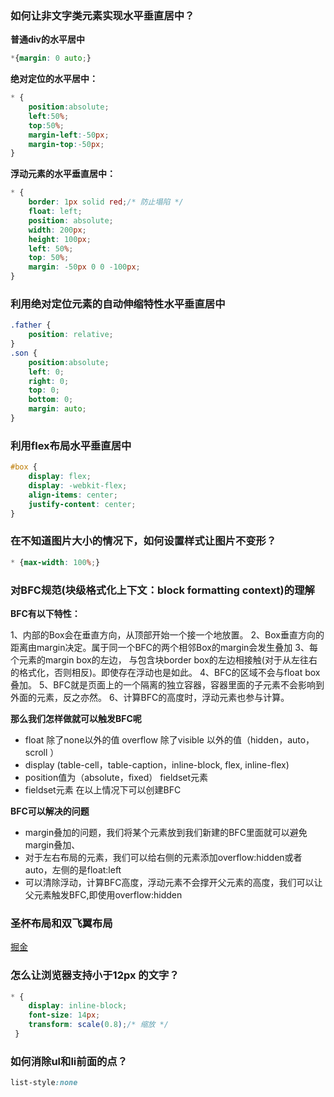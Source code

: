 ### 如何让非文字类元素实现水平垂直居中？

**普通div的水平居中**

```css
*{margin: 0 auto;}
```

**绝对定位的水平居中：**

```css
* {
    position:absolute;
	left:50%;
	top:50%;
	margin-left:-50px;
	margin-top:-50px;
}
```

**浮动元素的水平垂直居中：**

```css
* {
    border: 1px solid red;/* 防止塌陷 */
	float: left;
	position: absolute;
	width: 200px;
	height: 100px;
	left: 50%;
	top: 50%;
	margin: -50px 0 0 -100px;
}
```

### 利用绝对定位元素的自动伸缩特性水平垂直居中

```css
.father {
    position: relative;
}
.son {
    position:absolute;
    left: 0;
    right: 0;
    top: 0;
    bottom: 0;
    margin: auto;
}
```

### 利用flex布局水平垂直居中

```css
#box {
    display: flex;
    display: -webkit-flex;
    align-items: center;
    justify-content: center;
}
```

### 在不知道图片大小的情况下，如何设置样式让图片不变形？

```css
* {max-width: 100%;}
```

### 对BFC规范(块级格式化上下文：block formatting context)的理解

**BFC有以下特性：**

1、内部的Box会在垂直方向，从顶部开始一个接一个地放置。 2、Box垂直方向的距离由margin决定。属于同一个BFC的两个相邻Box的margin会发生叠加 3、每个元素的margin box的左边， 与包含块border box的左边相接触(对于从左往右的格式化，否则相反)。即使存在浮动也是如此。 4、BFC的区域不会与float box叠加。 5、BFC就是页面上的一个隔离的独立容器，容器里面的子元素不会影响到外面的元素，反之亦然。 6、计算BFC的高度时，浮动元素也参与计算。

**那么我们怎样做就可以触发BFC呢**

- float 除了none以外的值 overflow 除了visible 以外的值（hidden，auto，scroll ）
- display (table-cell，table-caption，inline-block, flex, inline-flex)
- position值为（absolute，fixed） fieldset元素
- fieldset元素 在以上情况下可以创建BFC

**BFC可以解决的问题**

- margin叠加的问题，我们将某个元素放到我们新建的BFC里面就可以避免margin叠加、
- 对于左右布局的元素，我们可以给右侧的元素添加overflow:hidden或者auto，左侧的是float:left
- 可以清除浮动，计算BFC高度，浮动元素不会撑开父元素的高度，我们可以让父元素触发BFC,即使用overflow:hidden

### 圣杯布局和双飞翼布局

[掘金](https://juejin.cn/post/6844903763329679368)

### 怎么让浏览器支持小于12px 的文字？

```css
* {
    display: inline-block;
    font-size: 14px;
    transform: scale(0.8);/* 缩放 */
 }
```

### 如何消除ul和li前面的点？

```css
list-style:none
```
